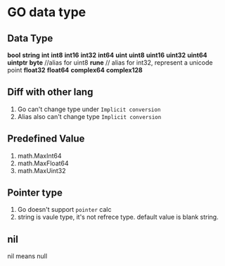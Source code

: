 # GO data type

## Data Type

**bool**
**string**
**int** **int8** **int16** **int32** **int64**
**uint** **uint8** **uint16** **uint32** **uint64** **uintptr**
**byte** //alias for uint8
**rune** // alias for int32, represent a unicode point
**float32** **float64**
**complex64** **complex128**

## Diff with other lang

1. Go can't change type under `Implicit conversion`
2. Alias also can't change type `Implicit conversion`

## Predefined Value

1. math.MaxInt64
2. math.MaxFloat64
3. math.MaxUint32

## Pointer type

1. Go doesn't support `pointer` calc
2. string is vaule type, it's not refrece type. default value is blank string.

## nil

nil means null
